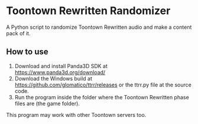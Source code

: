 # Toontown Rewritten Randomizer
A Python script to randomize Toontown Rewritten audio and make a content pack of it.

## How to use
1. Download and install Panda3D SDK at https://www.panda3d.org/download/
2. Download the Windows build at https://github.com/glomatico/ttrr/releases or the ttrr.py file at the source code.
3. Run the program inside the folder where the Toontown Rewritten phase files are (the game folder).

This program may work with other Toontown servers too.

